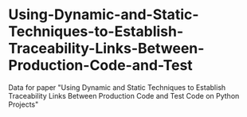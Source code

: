 # Using-Dynamic-and-Static-Techniques-to-Establish-Traceability-Links-Between-Production-Code-and-Test
Data for paper "Using Dynamic and Static Techniques to Establish Traceability Links Between Production Code and Test Code on Python Projects"
